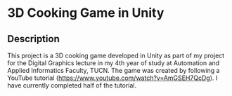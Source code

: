 # 3D Cooking Game in Unity
## Description
This project is a 3D cooking game developed in Unity as part of my project for the Digital Graphics lecture in my 4th year of study at Automation and Applied Informatics Faculty, TUCN. The game was created by following a YouTube tutorial (https://www.youtube.com/watch?v=AmGSEH7QcDg). I have currently completed half of the tutorial.

